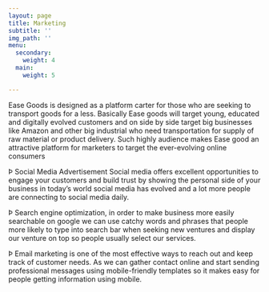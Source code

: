 ```yaml
---
layout: page
title: Marketing
subtitle: ''
img_path: ''
menu:
  secondary:
    weight: 4
  main:
    weight: 5

---
```

Ease Goods is designed as a platform carter for those who are seeking to transport goods for a less. Basically Ease goods will target young, educated and digitally evolved customers and on side by side target big businesses like Amazon and other big industrial who need transportation for supply of raw material or product delivery. Such highly audience makes Ease good an attractive platform for marketers to target the ever-evolving online consumers

Þ Social Media Advertisement Social media offers excellent opportunities to engage your customers and build trust by showing the personal side of your business in today’s world social media has evolved and a lot more people are connecting to social media daily.

Þ Search engine optimization, in order to make business more easily searchable on google we can use catchy words and phrases that people more likely to type into search bar when seeking new ventures and display our venture on top so people usually select our services.

Þ Email marketing is one of the most effective ways to reach out and keep track of customer needs. As we can gather contact online and start sending professional messages using mobile-friendly templates so it makes easy for people getting information using mobile.